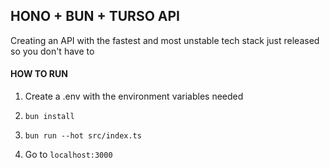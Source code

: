 ## HONO + BUN + TURSO API

Creating an API with the fastest and most unstable tech stack just released so you don't have to

#### HOW TO RUN

1. Create a .env with the environment variables needed
2. ```SHELL
   bun install
   ```
3. ```SHELL
   bun run --hot src/index.ts
   ```
4. Go to `localhost:3000`
